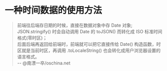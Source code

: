 # 一种时间数据的使用方法

> 前端往后端存日期的时候，直接在数据对象中存 Date 对象;<br />
> JSON.stringify() 时会自动调用 Date 的 toJSON() 而转化成 ISO 标准时间格式(零时区)；<br />
> 后面后端再返回给前端时，前端就可以把它直接传给 Date() 构造函数，时区就是当前时区，再调用 .toLocaleString() 也会转化成用户浏览器设置的语言格式。<br />
> -- @南漂一卒/oschina.net

